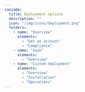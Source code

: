 ```yaml
---
cascade:
  title: Deployment options
  description: ""
  icon: "/img/icons/deployment.png"
  folders:
    - name: "Overview"
      elements:
        - "Get an account"
        - "Compliance"
    - name: "SaaS"
      elements:
        - "Overview"
    - name: "Custom deployment"
      elements:
        - "Overview"
        - "Installation"
        - "Operations"     
---
```

